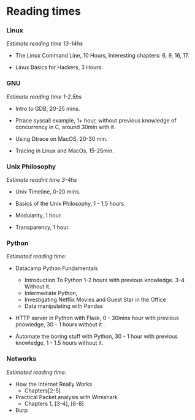 # Reading times


### Linux
*Estimate reading time 13-14hs* 

- The Linux Command Line,  10 Hours, Interesting chapters: 6, 9, 16, 17.

- Linux Basics for Hackers, 3 Hours.

### GNU
*Estimate reading time 1-2.5hs*

- Intro to GDB, 20-25 mins.

- Ptrace syscall example, 1+ hour, without previous knowledge of concurrency in C, around 30min with it.

- Using Dtrace on MacOS, 20-30 min.

- Tracing in Linux and MacOs, 15-25min.


### Unix Philosophy
*Estimate readint time 3-4hs*

- Unix Timeline, 0-20 mins.

- Basics of the Unix Philosophy, 1 - 1,5 hours.

- Modularity, 1 hour. 

- Transparency, 1 hour.


### Python
*Estimated reading time:*

- Datacamp Python Fundamentals
    - Introduction To Python 1-2 hours with previous knowledge. 3-4 Without it.
    - Intermediate Python, 
    - Investigating Netflix Movies and Guest Star in the Office
    - Data manipulating with Pandas 

- HTTP server in Python with Flask, 0 - 30mins hour with previous pnowledge, 30 - 1 hours without it .

- Automate the boring stuff with Python, 30 - 1 hour with previous knowledge, 1 - 1.5 hours without it.

### Networks
*Estimated reading time:*
- How the Internet Really Works
  - Chapters[2-5]
- Practical Packet analysis with Wireshark
  - Chapters 1, [3-4], [6-8]
- Burp